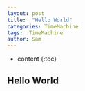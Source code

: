 ```yaml
---
layout: post
title:  "Hello World"
categories: TimeMachine
tags:  TimeMachine
author: Sam
---
```


* content
{:toc}

## Hello World
